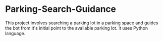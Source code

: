 # Parking-Search-Guidance

This project involves searching a parking lot in a parking space and guides the bot from it's initial point to the available parking lot.
It uses Python language.
